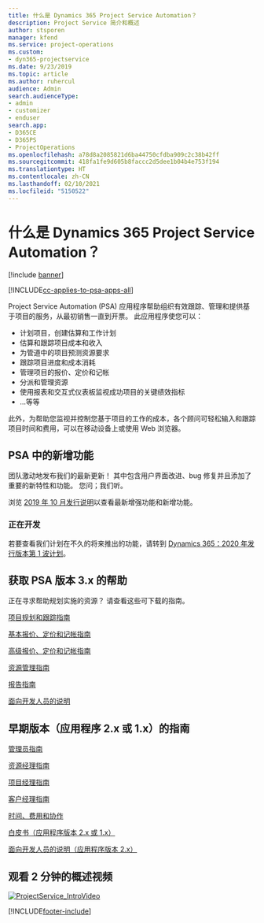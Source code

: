 ```yaml
---
title: 什么是 Dynamics 365 Project Service Automation？
description: Project Service 简介和概述
author: stsporen
manager: kfend
ms.service: project-operations
ms.custom:
- dyn365-projectservice
ms.date: 9/23/2019
ms.topic: article
ms.author: ruhercul
audience: Admin
search.audienceType:
- admin
- customizer
- enduser
search.app:
- D365CE
- D365PS
- ProjectOperations
ms.openlocfilehash: a78d8a2085821d6ba44750cfdba909c2c38b42ff
ms.sourcegitcommit: 418fa1fe9d605b8faccc2d5dee1b04b4e753f194
ms.translationtype: HT
ms.contentlocale: zh-CN
ms.lasthandoff: 02/10/2021
ms.locfileid: "5150522"
---
```

# <a name="what-is-dynamics-365-project-service-automation"></a>什么是 Dynamics 365 Project Service Automation？

[!include [banner](../includes/psa-now-project-operations.md)]

[!INCLUDE[cc-applies-to-psa-apps-all](../includes/cc-applies-to-psa-apps-all.md)]

Project Service Automation (PSA) 应用程序帮助组织有效跟踪、管理和提供基于项目的服务，从最初销售一直到开票。 此应用程序使您可以：

- 计划项目，创建估算和工作计划
- 估算和跟踪项目成本和收入
- 为管道中的项目预测资源要求
- 跟踪项目进度和成本消耗
- 管理项目的报价、定价和记帐
- 分派和管理资源
- 使用报表和交互式仪表板监视成功项目的关键绩效指标
- ...等等

此外，为帮助您监视并控制您基于项目的工作的成本，各个顾问可轻松输入和跟踪项目时间和费用，可以在移动设备上或使用 Web 浏览器。

## <a name="whats-new-in-psa"></a>PSA 中的新增功能
团队激动地发布我们的最新更新！ 其中包含用户界面改进、bug 修复并且添加了重要的新特性和功能。 您问；我们听。

浏览 [2019 年 10 月发行说明](https://docs.microsoft.com/dynamics365-release-plan/2019wave2/index)以查看最新增强功能和新增功能。

### <a name="in-development"></a>正在开发
若要查看我们计划在不久的将来推出的功能，请转到 [Dynamics 365：2020 年发行版本第 1 波计划](https://docs.microsoft.com/dynamics365-release-plan/2020wave1/index)。

## <a name="get-help-with-psa-version-3x"></a>获取 PSA 版本 3.x 的帮助
正在寻求帮助规划实施的资源？ 请查看这些可下载的指南。

 [项目规划和跟踪指南](../psa/implementation-guides/project-planning-tracking.md)

 [基本报价、定价和记帐指南](../psa/implementation-guides/begin-quoting-pricing-billing.md)

 [高级报价、定价和记帐指南](../psa/implementation-guides/adv-quoting-pricing-billing.md)

 [资源管理指南](../psa/implementation-guides/resource-management-guide.md)

 [报告指南](../psa/implementation-guides/reporting-guide.md)

 [面向开发人员的说明](../psa/developer-guides/overview-dev-notes-v3.x.md)

## <a name="guidance-for-earlier-versions-app-version-2x-or-1x"></a>早期版本（应用程序 2.x 或 1.x）的指南
 [管理员指南](../psa/admin-guide.md)

 [资源经理指南](../psa/resource-manager-guide.md)

 [项目经理指南](../psa/project-manager-guide.md)

 [客户经理指南](../psa/account-manager-guide.md)

 [时间、费用和协作](../psa/time-expense-collaboration-guide.md)

 [白皮书（应用程序版本 2.x 或 1.x）](../psa/white-papers.md)

 [面向开发人员的说明（应用程序版本 2.x）](../psa/developer-guides/add-custom-qoi-forms-v2.x.md)

 ## <a name="watch-a-2-minute-overview-video"></a>观看 2 分钟的概述视频
 <a name="heroArea"></a> [![ProjectService_IntroVideo](../psa/media/project-service-intro-video.png "ProjectService_IntroVideo")](https://go.microsoft.com/fwlink/p/?LinkId=799457)




[!INCLUDE[footer-include](../includes/footer-banner.md)]